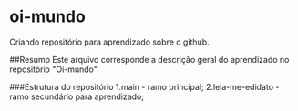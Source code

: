 # oi-mundo
Criando repositório para aprendizado sobre o github.

##Resumo
Este arquivo corresponde a descrição geral do aprendizado no repositório "Oi-mundo".

###Estrutura do repositório
1.main - ramo principal;
2.leia-me-edidato - ramo secundário para aprendizado;

